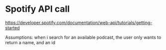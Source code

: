 # Spotify API call

https://developer.spotify.com/documentation/web-api/tutorials/getting-started

Assumptions:
when i search for an available podcast, the user only wants to return a name, and an id
